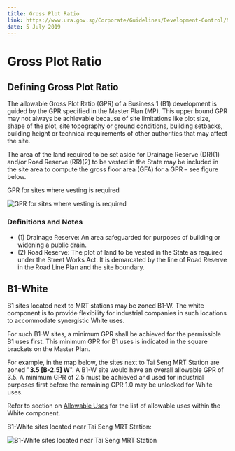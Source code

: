 ```yaml
---
title: Gross Plot Ratio
link: https://www.ura.gov.sg/Corporate/Guidelines/Development-Control/Non-Residential/B1/GPR
date: 5 July 2019
---
```


# Gross Plot Ratio

## Defining Gross Plot Ratio

The allowable Gross Plot Ratio (GPR) of a Business 1 (B1) development is guided by the GPR specified in the Master Plan (MP). This upper bound GPR may not always be achievable because of site limitations like plot size, shape of the plot, site topography or ground conditions, building setbacks, building height or technical requirements of other authorities that may affect the site.

The area of the land required to be set aside for Drainage Reserve (DR)(1) and/or Road Reserve (RR)(2) to be vested in the State may be included in the site area to compute the gross floor area (GFA) for a GPR – see figure below.

GPR for sites where vesting is required

![GPR for sites where vesting is required](https://www.ura.gov.sg/-/media/Corporate/Guidelines/Development-control/Flats-Condominiums/F01_Gross_Plot_Ratio.jpg?h=100%25&w=100%25)

### Definitions and Notes

- (1) Drainage Reserve: An area safeguarded for purposes of building or widening a public drain.
- (2) Road Reserve: The plot of land to be vested in the State as required under the Street Works Act. It is demarcated by the line of Road Reserve in the Road Line Plan and the site boundary.

## B1-White

B1 sites located next to MRT stations may be zoned B1-W. The white component is to provide flexibility for industrial companies in such locations to accommodate synergistic White uses.

For such B1-W sites, a minimum GPR shall be achieved for the permissible B1 uses first. This minimum GPR for B1 uses is indicated in the square brackets on the Master Plan.

For example, in the map below, the sites next to Tai Seng MRT Station are zoned "**3.5 \[B-2.5\] W**". A B1-W site would have an overall allowable GPR of 3.5. A minimum GPR of 2.5 must be achieved and used for industrial purposes first before the remaining GPR 1.0 may be unlocked for White uses.

Refer to section on [Allowable Uses](https://www.ura.gov.sg/Corporate/Guidelines/Development-Control/Non-Residential/B1/Allowable-Uses) for the list of allowable uses within the White component.

B1-White sites located near Tai Seng MRT Station:

![B1-White sites located near Tai Seng MRT Station](https://www.ura.gov.sg/-/media/Corporate/Guidelines/Development-control/Industrial/B1-White-Sites.jpg?h=100%25&w=100%25)
